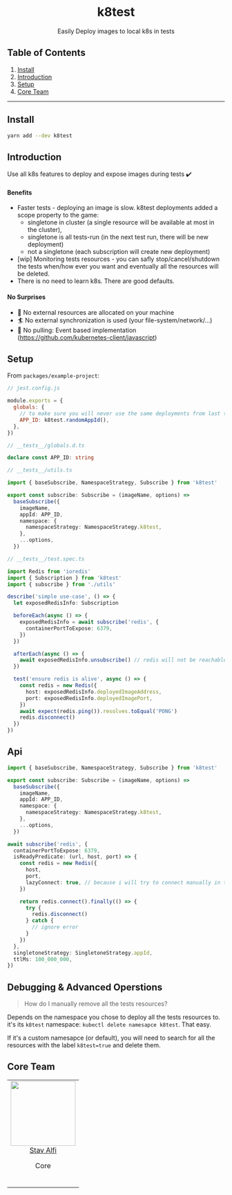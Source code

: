 <h1 align="center">k8test</h1>
<p align="center">Easily Deploy images to local k8s in tests</p>

## Table of Contents

1. [Install](#install)
2. [Introduction](#introduction)
3. [Setup](#setup)
4. [Core Team](#core-team)

---

## Install

```bash
yarn add --dev k8test
```

## Introduction

Use all k8s features to deploy and expose images during tests :heavy_check_mark:

#### Benefits

- Faster tests - deploying an image is slow. k8test deployments added a scope property to the game:
  - singletone in cluster (a single resource will be available at most in the cluster),
  - singletone is all tests-run (in the next test run, there will be new deployment)
  - not a singletone (each subscription will create new deployment)
- [wip] Monitoring tests resources - you can safly stop/cancel/shutdown the tests when/how ever you want and eventually all the resources will be deleted.
- There is no need to learn k8s. There are good defaults.

#### No Surprises

- :hankey: No external resources are allocated on your machine
- :surfer: No external synchronization is used (your file-system/network/...)
- :rocket: No pulling: Event based implementation (https://github.com/kubernetes-client/javascript)

## Setup

From `packages/example-project`:

```javascript
// jest.config.js

module.exports = {
  globals: {
    // to make sure you will never use the same deployments from last tests
    APP_ID: k8test.randomAppId(),
  },
})
```

```typescript
// __tests__/globals.d.ts

declare const APP_ID: string
```

```typescript
// __tests__/utils.ts

import { baseSubscribe, NamespaceStrategy, Subscribe } from 'k8test'

export const subscribe: Subscribe = (imageName, options) =>
  baseSubscribe({
    imageName,
    appId: APP_ID,
    namespace: {
      namespaceStrategy: NamespaceStrategy.k8test,
    },
    ...options,
  })
```

```typescript
// __tests__/test.spec.ts

import Redis from 'ioredis'
import { Subscription } from 'k8test'
import { subscribe } from './utils'

describe('simple use-case', () => {
  let exposedRedisInfo: Subscription

  beforeEach(async () => {
    exposedRedisInfo = await subscribe('redis', {
      containerPortToExpose: 6379,
    })
  })

  afterEach(async () => {
    await exposedRedisInfo.unsubscribe() // redis will not be reachable after this line
  })

  test('ensure redis is alive', async () => {
    const redis = new Redis({
      host: exposedRedisInfo.deployedImageAddress,
      port: exposedRedisInfo.deployedImagePort,
    })
    await expect(redis.ping()).resolves.toEqual('PONG')
    redis.disconnect()
  })
})
```

## Api

```typescript
import { baseSubscribe, NamespaceStrategy, Subscribe } from 'k8test'

export const subscribe: Subscribe = (imageName, options) =>
  baseSubscribe({
    imageName,
    appId: APP_ID,
    namespace: {
      namespaceStrategy: NamespaceStrategy.k8test,
    },
    ...options,
  })

await subscribe('redis', {
  containerPortToExpose: 6379,
  isReadyPredicate: (url, host, port) => {
    const redis = new Redis({
      host,
      port,
      lazyConnect: true, // because i will try to connect manually in the next line
    })

    return redis.connect().finally(() => {
      try {
        redis.disconnect()
      } catch {
        // ignore error
      }
    })
  },
  singletoneStrategy: SingletoneStrategy.appId,
  ttlMs: 100_000_000,
})
```

## Debugging & Advanced Operstions

> How do I manually remove all the tests resources?

Depends on the namespace you chose to deploy all the tests resources to. it's its `k8test` namespace: `kubectl delete namesapce k8test`. That easy.

If it's a custom namesapce (or default), you will need to search for all the resources with the label `k8test=true` and delete them.

## Core Team

<table>
  <tbody>
    <tr>
      <td align="center" valign="top">
        <img width="150" height="150" src="https://github.com/stavalfi.png?s=150">
        <br>
        <a href="https://github.com/stavalfi">Stav Alfi</a>
        <p>Core</p>
        <br>
      </td>
     </tr>
  </tbody>
</table>
